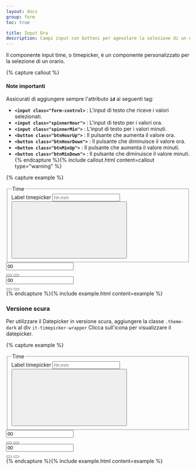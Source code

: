 ```yaml
---
layout: docs
group: form
toc: true

title: Input Ora
description: Campi input con bottoni per agevolare la selezione di un orario
---
```


Il componente input time, o timepicker, è un componente personalizzato per la selezione di un orario.

{% capture callout %}
#### Note importanti

Assicurati di aggiungere sempre l'attributo **`id`** ai seguenti tag:
 - **`<input class="form-control>`** : L'input di testo che riceve i valori selezionati.
 - **`<input class="spinnerHour">`** : L'input di testo per i valori ora.
 - **`<input class="spinnerMin">`** : L'input di testo per i valori minuti.
 - **`<button class="btnHourUp">`** : Il pulsante che aumenta il valore ora.
 - **`<button class="btnHourDown">`** : Il pulsante che diminuisce il valore ora.
 - **`<button class="btnMinUp">`** : Il pulsante che aumenta il valore minuti.
 - **`<button class="btnMinDown">`** : Il pulsante che diminuisce il valore minuti.
{% endcapture %}{% include callout.html content=callout type="warning" %}

{% capture example %}
<div class="it-timepicker-wrapper">
  <section class="time-spinner">
    <div class="error_container" role="alert" aria-atomic="true"></div>
    <fieldset>
      <legend><span class="sr-only">Time</span></legend>
      <div>
        <div class="calendar-input-container">
          <div class="form-group">
            <label for="txtTime1">Label timepicker</label>
            <input class="form-control txtTime" id="txtTime1" type="text" placeholder="hh:mm">
            <button class="btn-time" id="btnTime1" aria-label="Time picker - Scadenza">
              <svg class="icon">
                <use href="{{ site.baseurl }}/dist/svg/sprite.svg#it-clock"></use>
              </svg>
            </button>
          </div>
        </div>
      </div>
    </fieldset>
    <div class="spinner-control" aria-hidden="true" role="region" aria-label="Due Date Time" tabindex="-1">
      <div class="spinner-hour spinner">
        <input class="spinnerHour form-control" id="spinnerh" aria-label="hour" type="number" value="00" role="spinbutton" maxlength="2" aria-valuenow="00" aria-valuemax="23" aria-valuemin="0" bb-skip="3">
        <div class="button-wrapper">
          <button class="button-hour btnHourUp" id="iduph" aria-label="Increase Hour">
            <span class="icon-up"></span>
          </button>
          <button class="button-hour btnHourDown" id="iddownh" aria-label="Decrease Hour">
            <span class="icon-down"></span>
          </button>
        </div>
      </div>
      <div class="spinner-min spinner">
        <input class="spinnerMin form-control" id="spinnerm" aria-label="minute" type="number" value="00" role="spinbutton" aria-valuenow="00" maxlength="2" aria-valuemax="59" aria-valuemin="00" bb-skip="10">
        <div class="button-wrapper">
          <button class="btnMinUp button-minute" id="idupm" aria-label="Increase Minute">
            <span class="icon-up"></span>
          </button>
          <button class="btnMinDown button-minute" id="iddownm" aria-label="Decrease Minute">
            <span class="icon-down"></span>
          </button>
        </div>
      </div>
    </div>
  </section>
</div>
{% endcapture %}{% include example.html content=example %}

### Versione scura
Per utilizzare il Datepicker in versione scura, aggiungere la classe `.theme-dark` al div `it-timepicker-wrapper`
Clicca sull'icona per visualizzare il datepicker.

{% capture example %}
<div class="it-timepicker-wrapper theme-dark">
  <section class="time-spinner">
    <div class="error_container" role="alert" aria-atomic="true"></div>
    <fieldset>
      <legend><span class="sr-only">Time</span></legend>
      <div>
        <div class="calendar-input-container">
          <div class="form-group">
            <label for="txtTime2">Label timepicker</label>
            <input class="form-control txtTime" id="txtTime2" type="text" placeholder="hh:mm">
            <button class="btn-time" id="btnTime2" aria-label="Time picker - Scadenza">
              <svg class="icon">
                <use href="{{ site.baseurl }}/dist/svg/sprite.svg#it-clock"></use>
              </svg>
            </button>
          </div>
        </div>
      </div>
    </fieldset>
    <div class="spinner-control" aria-hidden="true" role="region" aria-label="Due Date Time" tabindex="-1">
      <div class="spinner-hour spinner">
        <input class="spinnerHour form-control" id="spinnerh2" aria-label="hour" type="number" value="00" role="spinbutton" maxlength="2" aria-valuenow="00" aria-valuemax="23" aria-valuemin="00" bb-skip="3">
        <div class="button-wrapper">
          <button class="button-hour btnHourUp" id="iduph2" aria-label="Increase Hour">
            <span class="icon-up"></span>
          </button>
          <button class="button-hour btnHourDown" id="iddownh2" aria-label="Decrease Hour">
            <span class="icon-down"></span>
          </button>
        </div>
      </div>
      <div class="spinner-min spinner">
        <input class="spinnerMin form-control" id="spinnerm2" aria-label="minute" type="number" value="00" role="spinbutton" aria-valuenow="00" maxlength="2" aria-valuemax="59" aria-valuemin="00" bb-skip="10">
        <div class="button-wrapper">
          <button class="btnMinUp button-minute" id="idupm2" aria-label="Increase Minute">
            <span class="icon-up"></span>
          </button>
          <button class="btnMinDown button-minute" id="iddownm2" aria-label="Decrease Minute">
            <span class="icon-down"></span>
          </button>
        </div>
      </div>
    </div>
  </section>
</div>
{% endcapture %}{% include example.html content=example %}

